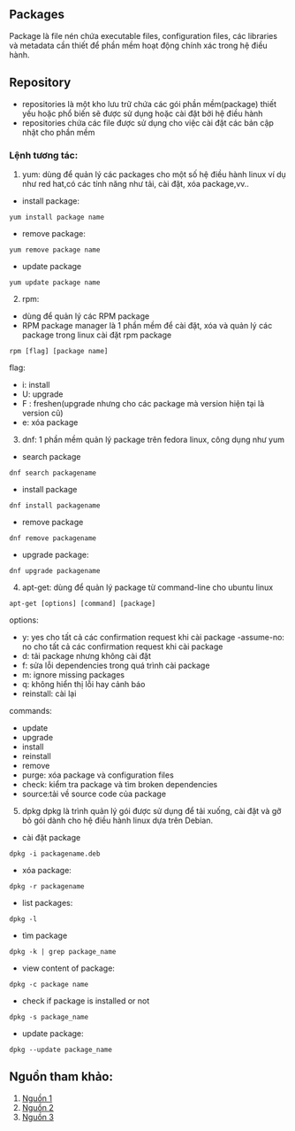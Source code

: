 ## Packages
Package là file nén chứa executable files, configuration files, các libraries và metadata cần thiết để phần mềm hoạt động chính xác trong hệ điều hành. 
## Repository
- repositories là một kho lưu trữ chứa các gói phần mềm(package) thiết yếu hoặc phổ biến sẽ được sử dụng hoặc cài đặt bởi hệ điều hành
- repositories  chứa các file được sử dụng cho việc cài đặt các bản cập nhật cho phần mềm
### Lệnh tương tác:
1. yum: dùng để quản lý các packages cho một số hệ điều hành linux ví dụ như red hat,có các tính năng như tải, cài đặt, xóa package,vv..
+ install package:
```
yum install package name 
```
+ remove package:
```
yum remove package name
```
+ update package
```
yum update package name
```
2. rpm:
- dùng để quản lý các RPM package
- RPM package manager là 1 phần mềm để cài đặt, xóa và quản lý các package trong linux
cài đặt rpm package
```
rpm [flag] [package name]
```
flag:
- i: install
- U: upgrade
- F : freshen(upgrade nhưng cho các package mà version hiện tại là version cũ)
- e: xóa package

3. dnf: 1 phần mềm quản lý package trên fedora linux, công dụng như yum
+ search package
```
dnf search packagename
```
+ install package
```
dnf install packagename
```
+ remove package
```
dnf remove packagename
```
+ upgrade package:
```
dnf upgrade packagename
```
4. apt-get: dùng để quản lý package từ command-line cho ubuntu linux
```
apt-get [options] [command] [package]
```

options:
- y: yes cho tất cả các confirmation request khi cài package
-assume-no: no cho tất cả các confirmation request khi cài package
- d: tải package nhưng không cài đặt
- f: sửa lỗi dependencies trong quá trình cài package
- m: ignore missing packages
- q: không hiển thị lỗi hay cảnh báo
- reinstall: cài lại

commands:
- update
- upgrade
- install
- reinstall
- remove
- purge: xóa package và configuration files
- check: kiểm tra package và tìm broken dependencies
- source:tải về source code của package
 5. dpkg 
 dpkg là trình quản lý gói được sử dụng để tải xuống, cài đặt và gỡ bỏ gói dành cho hệ điều hành linux dựa trên Debian.
+ cài đặt package
```
dpkg -i packagename.deb
```
+ xóa package:
```
dpkg -r packagename
```
+ list packages:
```
dpkg -l 
```
+ tìm package 
```
dpkg -k | grep package_name
```
+ view content of package:
```
dpkg -c package name
```
+ check if package is installed or not
```
dpkg -s package_name
```
+ update package:
```
dpkg --update package_name
```
## Nguồn tham khảo:
1. [Nguồn 1](https://www.geeksforgeeks.org/)
2. [Nguồn 2](https://phoenixnap.com/)
3. [Nguồn 3](https://access.redhat.com/)
